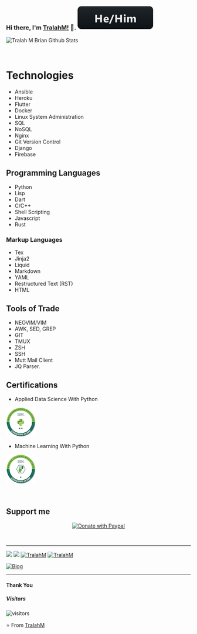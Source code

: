 ### Hi there, I'm [TralahM!](https://tralahm.tralahtek.com) 👋.  <img src="https://raw.githubusercontent.com/8bithemant/8bithemant/master/svg/pronouns/hehim.svg" >




![Tralah M Brian Github Stats](https://github-readme-stats.vercel.app/api?username=TralahM&show_icons=true)

<br />

# Technologies

- Ansible
- Heroku
- Flutter
- Docker
- Linux System Administration
- SQL
- NoSQL
- Nginx
- Git Version Control
- Django
- Firebase

## Programming Languages

- Python
- Lisp
- Dart
- C/C++
- Shell Scripting
- Javascript
- Rust

### Markup Languages
- Tex
- Jinja2
- Liquid
- Markdown
- YAML
- Restructured Text (RST)
- HTML

## Tools of Trade
- NEOVIM/VIM
- AWK, SED, GREP
- GIT
- TMUX
- ZSH
- SSH
- Mutt Mail Client
- JQ Parser.

## Certifications
- Applied Data Science With Python

[![Applied Data Science With Python Level 2](assets/applied-data-science-with-python-level-2.png)](https://www.youracclaim.com/badges/bd35716f-5655-40ca-acb8-6135cdcfaeac/public_url)

- Machine Learning With Python

[![Machine Learning With Python Level 1](assets/machine-learning-with-python-level-1.png)](https://www.youracclaim.com/badges/0080c800-73d6-4c0b-ba1f-b5ee56bb19f4/public_url)


<br />

## Support me
<p align="center">
  <a href="https://www.paypal.com/cgi-bin/webscr?cmd=_s-xclick&hosted_button_id=WFKVHBRCYEE6S&source=url" target="_blank">
      <img width="18%" alt="Donate with Paypal" src="https://raw.githubusercontent.com/onimur/.github/master/.resources/support-paypal.png"/>
  </a>
</p>

<br />

***********************************
[![](https://img.shields.io/badge/Github-TralahM-green?style=for-the-badge&logo=github)](https://github.com/TralahM)
[![](https://img.shields.io/badge/Twitter-%40TralahM-blue?style=for-the-badge&logo=twitter)](https://twitter.com/TralahM)
[![TralahM](https://img.shields.io/badge/Kaggle-TralahM-purple.svg?style=for-the-badge&logo=kaggle)](https://kaggle.com/TralahM)
[![TralahM](https://img.shields.io/badge/LinkedIn-TralahM-white.svg?style=for-the-badge&logo=linkedin)](https://linkedin.com/in/TralahM)


[![Blog](https://img.shields.io/badge/Blog-tralahm.tralahtek.com-blue.svg?style=for-the-badge&logo=rss)](https://tralahm.tralahtek.com)


***********************************
#### Thank You
##### Visitors

![visitors](https://visitor-badge.glitch.me/badge?page_id=TralahM.TralahM)


⭐️ From [TralahM](https://github.com/TralahM)
